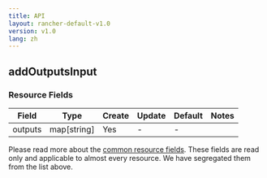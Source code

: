 ```yaml
---
title: API
layout: rancher-default-v1.0
version: v1.0
lang: zh
---
```


## addOutputsInput



### Resource Fields

Field | Type | Create | Update | Default | Notes
---|---|---|---|---|---
outputs | map[string] | Yes | - | - | 


Please read more about the [common resource fields]({{site.baseurl}}/rancher/{{page.version}}/{{page.lang}}/api/common/). 
These fields are read only and applicable to almost every resource. We have segregated them from the list above.







